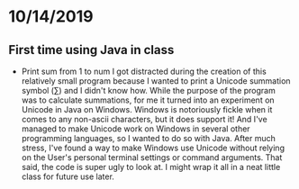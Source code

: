# 10/14/2019
## First time using Java in class
- Print sum from 1 to num
I got distracted during the creation of this relatively small program because
I wanted to print a Unicode summation symbol (∑) and I didn't know how. While
the purpose of the program was to calculate summations, for me it turned into
an experiment on Unicode in Java on Windows. Windows is notoriously fickle when
it comes to any non-ascii characters, but it does support it! And I've managed
to make Unicode work on Windows in several other programming languages, so I
wanted to do so with Java. After much stress, I've found a way to make Windows
use Unicode without relying on the User's personal terminal settings or command
arguments. That said, the code is super ugly to look at. I might wrap it all in
a neat little class for future use later.